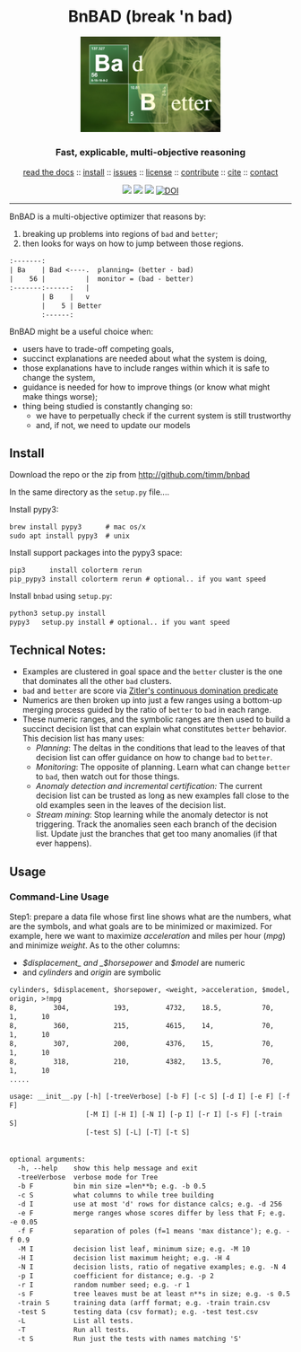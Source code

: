 <h1 align=center> BnBAD (break 'n bad)</h3> 
<p align=center>
<img  width=250 src="docs/letscook.png">
</p>
<h3 align=center> Fast, explicable, multi-objective reasoning</h3> 

<p align=center>
<a
href="http://menzies.us/bnbad">read the docs</a> :: <a
href="#install">install</a> :: <a
href="https://github.com/timm/bnbad/issues">issues</a> :: <a
href="LICENSE.md">license</a> :: <a
href="CONTRIBUTING.md">contribute</a> :: <a
href="CITATION.md">cite</a> ::  <a
href="CONTACT.md">contact</a>  
</p>

<p align=center>
<a href="LICENSE.md"><img 
src="https://img.shields.io/badge/license-mit-red"></a> <img 
src="https://img.shields.io/badge/purpose-ai,se-blueviolet"> <a 
     href="https://travis-ci.org/github/timm/bnbad"> <img 
src="https://travis-ci.org/timm/bnbad.svg?branch=master"></a> <a
href="https://doi.org/10.5281/zenodo.3947026"><img 
src="https://zenodo.org/badge/DOI/10.5281/zenodo.3947026.svg" alt="DOI"></a>
</p>

<hr>



BnBAD is a multi-objective optimizer
that reasons by:

1. breaking up problems into regions of `bad` and
`better`;
2.  then looks for ways on how to jump between those regions.

```
:-------:  
| Ba    | Bad <----.  planning= (better - bad)
|    56 |          |  monitor = (bad - better)
:-------:------:   |  
        | B    |   v  
        |    5 | Better  
        :------:
```

BnBAD might be a useful choice when:

- users have to trade-off competing goals, 
- succinct explanations are needed about what the system is doing,
- those explanations have to include ranges within which it is safe
  to change the system, 
- guidance is needed for how to improve things
  (or know what might make things worse); 
- thing being studied is constantly changing so:
   - we have to perpetually check if the current system is still trustworthy
   - and, if not, we need to update our models

## Install

Download the repo or the zip from http://github.com/timm/bnbad

In the same directory as the `setup.py` file....

Install pypy3:

    brew install pypy3      # mac os/x
    sudo apt install pypy3  # unix

Install support packages into the pypy3 space:

    pip3      install colorterm rerun
    pip_pypy3 install colorterm rerun # optional.. if you want speed

Install `bnbad` using `setup.py`:

    python3 setup.py install
    pypy3   setup.py install # optional.. if you want speed

## Technical Notes: 

- Examples are clustered in goal
  space and the `better` cluster is the one that dominates all the
  other `bad` clusters.
- `bad` and `better` are score via [Zitler's continuous domination predicate](docs/index.html#bnbad.Tab.better)
- Numerics are then broken up into just a few ranges
  using a bottom-up merging process
  guided by the ratio of `better` to `bad`  in each range. 
- These numeric ranges,
  and the symbolic ranges are then used to build a succinct decision list
  that can explain what constitutes `better` behavior. 
  This decision list has many uses:
    - _Planning_: The deltas in the conditions that lead to the leaves of that decision list can
      offer guidance on how to change
      `bad` to `better`. 
    - _Monitoring_: The opposite of planning. Learn what can change `better`
      to `bad`, then watch out for those things.
    - _Anomaly detection and incremental certification:_ 
     The current decision list can be trusted as long as new examples 
     fall close to the old examples seen in the leaves of the decision list.
    - _Stream mining_: Stop learning while the anomaly detector is not
      triggering. Track the anomalies seen each branch of the decision list.
      Update just the branches that get too many anomalies (if that ever happens).

## Usage

### Command-Line Usage

Step1: prepare a data file whose first line shows what
are the numbers, what are the symbols, and what
goals are to be
minimized or maximized. For example, here we want to
maximize _acceleration_ and miles per hour (_mpg_) and minimize _weight_.
As to the other columns:

-  _$displacement_ and _$horsepower_ and _$model_ are numeric
- and _cylinders_ and _origin_ are symbolic

```csv
cylinders, $displacement, $horsepower, <weight, >acceleration, $model,  origin, >!mpg
8,         304,           193,         4732,    18.5,          70,      1,      10
8,         360,           215,         4615,    14,            70,      1,      10
8,         307,           200,         4376,    15,            70,      1,      10
8,         318,           210,         4382,    13.5,          70,      1,      10
.....
```

```
usage: __init__.py [-h] [-treeVerbose] [-b F] [-c S] [-d I] [-e F] [-f F]
                   [-M I] [-H I] [-N I] [-p I] [-r I] [-s F] [-train S]
                   [-test S] [-L] [-T] [-t S]


optional arguments:
  -h, --help    show this help message and exit
  -treeVerbose  verbose mode for Tree
  -b F          bin min size =len**b; e.g. -b 0.5
  -c S          what columns to while tree building
  -d I          use at most 'd' rows for distance calcs; e.g. -d 256
  -e F          merge ranges whose scores differ by less that F; e.g. -e 0.05
  -f F          separation of poles (f=1 means 'max distance'); e.g. -f 0.9
  -M I          decision list leaf, minimum size; e.g. -M 10
  -H I          decision list maximum height; e.g. -H 4
  -N I          decision lists, ratio of negative examples; e.g. -N 4
  -p I          coefficient for distance; e.g. -p 2
  -r I          random number seed; e.g. -r 1
  -s F          tree leaves must be at least n**s in size; e.g. -s 0.5
  -train S      training data (arff format; e.g. -train train.csv
  -test S       testing data (csv format); e.g. -test test.csv
  -L            List all tests.
  -T            Run all tests.
  -t S          Run just the tests with names matching 'S'
```
